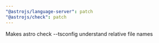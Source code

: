 ```yaml
---
"@astrojs/language-server": patch
"@astrojs/check": patch
---
```


Makes astro check --tsconfig understand relative file names
